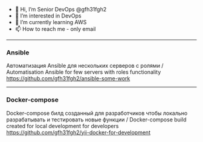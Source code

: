 - 👋 Hi, I’m Senior DevOps @gfh31fgh2
- 👀 I’m interested in DevOps
- 🌱 I’m currently learning AWS
- 📫 How to reach me - only email

* * *
### Ansible
Автоматизация Ansible для нескольких серверов с ролями / Automatisation Ansible for few servers with roles functionality  
https://github.com/gfh31fgh2/ansible-some-work

* * *
### Docker-compose
Docker-compose билд созданный для разработчиков чтобы локально разрабатывать и тестировать новые функции / Docker-compose build created for local development for developers  
https://github.com/gfh31fgh2/yii-docker-for-development

<!---
gfh31fgh2/gfh31fgh2 is a ✨ special ✨ repository because its `README.md` (this file) appears on your GitHub profile.
You can click the Preview link to take a look at your changes.
--->
